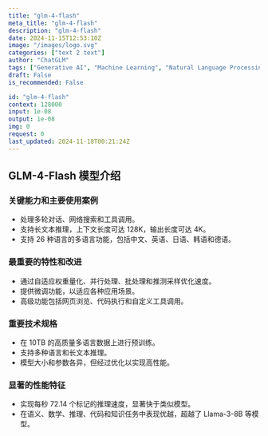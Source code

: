 ```yaml
---
title: "glm-4-flash"
meta_title: "glm-4-flash"
description: "glm-4-flash"
date: 2024-11-15T12:53:10Z
image: "/images/logo.svg"
categories: ["text 2 text"]
author: "ChatGLM"
tags: ["Generative AI", "Machine Learning", "Natural Language Processing", "Technology", "Chatbots"]
draft: False
is_recommended: False

id: "glm-4-flash"
context: 128000
input: 1e-08
output: 1e-08
img: 0
request: 0
last_updated: 2024-11-18T00:21:24Z
---
```


## GLM-4-Flash 模型介绍

### 关键能力和主要使用案例
- 处理多轮对话、网络搜索和工具调用。
- 支持长文本推理，上下文长度可达 128K，输出长度可达 4K。
- 支持 26 种语言的多语言功能，包括中文、英语、日语、韩语和德语。

### 最重要的特性和改进
- 通过自适应权重量化、并行处理、批处理和推测采样优化速度。
- 提供微调功能，以适应各种应用场景。
- 高级功能包括网页浏览、代码执行和自定义工具调用。

### 重要技术规格
- 在 10TB 的高质量多语言数据上进行预训练。
- 支持多种语言和长文本推理。
- 模型大小和参数各异，但经过优化以实现高性能。

### 显著的性能特征
- 实现每秒 72.14 个标记的推理速度，显著快于类似模型。
- 在语义、数学、推理、代码和知识任务中表现优越，超越了 Llama-3-8B 等模型。

